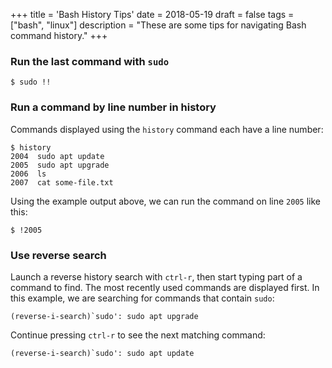 +++
title = 'Bash History Tips'
date = 2018-05-19
draft = false
tags = ["bash", "linux"]
description = "These are some tips for navigating Bash command history."
+++

### Run the last command with `sudo`
```
$ sudo !!
```

### Run a command by line number in history
Commands displayed using the `history` command each have a line number:
```
$ history
2004  sudo apt update
2005  sudo apt upgrade
2006  ls
2007  cat some-file.txt
```
Using the example output above, we can run the command on line `2005` like this:
```
$ !2005
```

### Use reverse search
Launch a reverse history search with `ctrl-r`, then start typing part of a command to find. The most recently used commands are displayed first. In this example, we are searching for commands that contain `sudo`:
```
(reverse-i-search)`sudo': sudo apt upgrade
```
Continue pressing `ctrl-r` to see the next matching command:
```
(reverse-i-search)`sudo': sudo apt update
```
